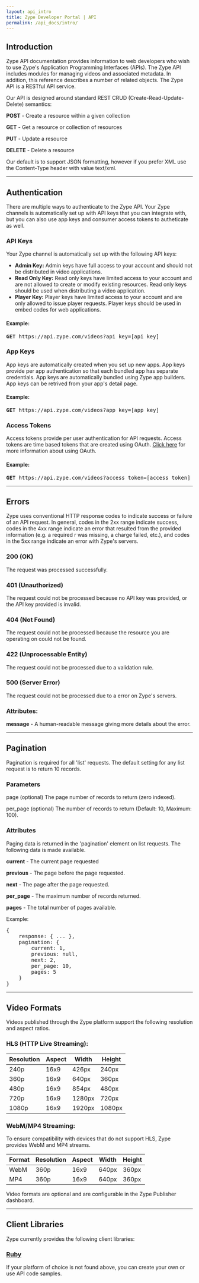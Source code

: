 ```yaml
---
layout: api_intro
title: Zype Developer Portal | API
permalink: /api_docs/intro/
---
```


## Introduction

Zype API documentation provides information to web developers who wish to use Zype's Application Programming Interfaces (APIs).
The Zype API includes modules for managing videos and associated metadata.
In addition, this reference describes a number of related objects. The Zype API is a RESTful API service.

Our API is designed around standard REST CRUD (Create-Read-Update-Delete) semantics:

**POST** - Create a resource within a given collection

**GET** - Get a resource or collection of resources

**PUT** - Update a resource

**DELETE** - Delete a resource

Our default is to support JSON formatting, however if you prefer XML use the Content-Type header with value text/xml.
<hr>

## Authentication

There are multiple ways to authenticate to the Zype API. Your Zype channels is automatically set up with API keys that you can integrate with, but you can also use app keys and consumer access tokens to autheticate as well.

### API Keys

Your Zype channel is automatically set up with the following API keys:

- **Admin Key:** Admin keys have full access to your account and should not be distributed in video applications.
- **Read Only Key:** Read only keys have limited access to your account and are not allowed to create or modify existing resources. Read only keys should be used when distributing a video application.
- **Player Key:** Player keys have limited access to your account and are only allowed to issue player requests. Player keys should be used in embed codes for web applications.

#### Example:

<pre><b>GET</b> https://api.zype.com/videos?api_key=[api_key]</pre>

### App Keys

App keys are automatically created when you set up new apps. App keys provide per app authentication so that each bundled app has separate credentials. App keys are automatically bundled using Zype app builders. App keys can be retrived from your app's detail page.

#### Example:

<pre><b>GET</b> https://api.zype.com/videos?app_key=[app_key]</pre>

### Access Tokens

Access tokens provide per user authentication for API requests. Access tokens are time based tokens that are created using  OAuth. [Click here](/api_docs/oauth) for more information about using OAuth.

#### Example:

<pre><b>GET</b> https://api.zype.com/videos?access_token=[access_token]</pre>

<hr>

## Errors

Zype uses conventional HTTP response codes to indicate success or failure of an API request. In general, codes in the 2xx range indicate success, codes in the 4xx range indicate an error that resulted from the provided information (e.g. a required r was missing, a charge failed, etc.), and codes in the 5xx range indicate an error with Zype's servers.

### 200 (OK)
The request was processed successfully.

### 401 (Unauthorized)
The request could not be processed because no API key was provided, or the API key provided is invalid.

### 404 (Not Found)
The request could not be processed because the resource you are operating on could not be found.

### 422 (Unprocessable Entity)
The request could not be processed due to a validation rule.

### 500 (Server Error)
The request could not be processed due to a error on Zype's servers.

### Attributes:
**message** - A human-readable message giving more details about the error.

<hr>

## Pagination

Pagination is required for all 'list' requests. The default setting for any list request is to return 10 records.

### Parameters

page (optional) The page number of records to return (zero indexed).

per_page (optional) The number of records to return (Default: 10, Maximum: 100).

### Attributes

Paging data is returned in the 'pagination' element on list requests. The following data is made available.

**current** - The current page requested

**previous** - The page before the page requested.

**next** - The page after the page requested.

**per_page** - The maximum number of records returned.

**pages** - The total number of pages available.

Example:

<pre>{
    response: { ... },
    pagination: {
        current: 1,
        previous: null,
        next: 2,
        per_page: 10,
        pages: 5
    }
}
</pre>
<hr>

## Video Formats

Videos published through the Zype platform support the following resolution and aspect ratios.

### HLS (HTTP Live Streaming):

Resolution | Aspect | Width | Height
---------- | ------ | ----- | ------
240p	     | 16x9	  | 426px	| 240px
360p	     | 16x9   | 640px	| 360px
480p	     | 16x9   | 854px	| 480px
720p	     | 16x9   | 1280px|	720px
1080p	     | 16x9   | 1920px|	1080px

### WebM/MP4 Streaming:

To ensure compatibility with devices that do not support HLS, Zype provides WebM and MP4 streams.

Format | Resolution | Aspect | Width | Height
------ | ---------- | ------ | ----- | ------
WebM   | 360p	      | 16x9	 | 640px | 360px
MP4	   | 360p	      | 16x9	 | 640px | 360px

Video formats are optional and are configurable in the Zype Publisher dashboard.
<hr>

## Client Libraries

Zype currently provides the following client libraries:

### [Ruby](https://github.com/edla/zype-cli)

If your platform of choice is not found above, you can create your own or use API code samples.

